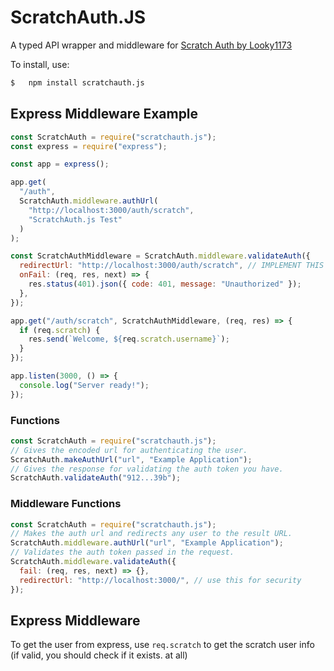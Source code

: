 # ScratchAuth.JS

A typed API wrapper and middleware for [Scratch Auth by Looky1173](https://auth.itinerary.eu.org/documentation/about)

To install, use:

```sh
$   npm install scratchauth.js
```

## Express Middleware Example

```js
const ScratchAuth = require("scratchauth.js");
const express = require("express");

const app = express();

app.get(
  "/auth",
  ScratchAuth.middleware.authUrl(
    "http://localhost:3000/auth/scratch",
    "ScratchAuth.js Test"
  )
);

const ScratchAuthMiddleware = ScratchAuth.middleware.validateAuth({
  redirectUrl: "http://localhost:3000/auth/scratch", // IMPLEMENT THIS FOR SECURITY
  onFail: (req, res, next) => {
    res.status(401).json({ code: 401, message: "Unauthorized" });
  },
});

app.get("/auth/scratch", ScratchAuthMiddleware, (req, res) => {
  if (req.scratch) {
    res.send(`Welcome, ${req.scratch.username}`);
  }
});

app.listen(3000, () => {
  console.log("Server ready!");
});
```

### Functions

```js
const ScratchAuth = require("scratchauth.js");
// Gives the encoded url for authenticating the user.
ScratchAuth.makeAuthUrl("url", "Example Application");
// Gives the response for validating the auth token you have.
ScratchAuth.validateAuth("912...39b");
```

### Middleware Functions

```js
const ScratchAuth = require("scratchauth.js");
// Makes the auth url and redirects any user to the result URL.
ScratchAuth.middleware.authUrl("url", "Example Application");
// Validates the auth token passed in the request.
ScratchAuth.middleware.validateAuth({
  fail: (req, res, next) => {},
  redirectUrl: "http://localhost:3000/", // use this for security
});
```

## Express Middleware

To get the user from express, use `req.scratch` to get the scratch user info (if valid, you should check if it exists. at all)
